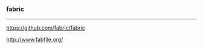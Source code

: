 ### fabric
---
https://github.com/fabric/fabric

http://www.fabfile.org/

```py



```

```
```

```
```


